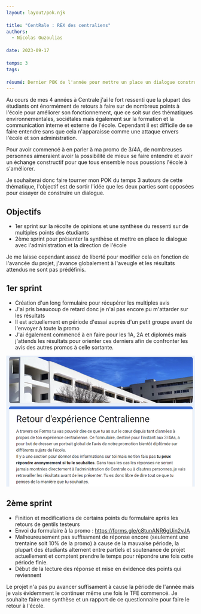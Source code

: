 ```yaml
---
layout: layout/pok.njk

title: "CentRale : REX des centraliens"
authors:
  - Nicolas Ouzoulias

date: 2023-09-17

temps: 3
tags:

résumé: Dernier POK de l'année pour mettre un place un dialogue constructif entre étudiant et administration de l'école Centrale Marseille.
---
```


Au cours de mes 4 années à Centrale j'ai le fort ressenti que la plupart des étudiants ont énormément de retours à faire sur de nombreux points à l'école pour améliorer son fonctionnement, que ce soit sur des thématiques environnementales, sociétales mais également sur la formation et la communication interne et externe de l'école. Cependant il est difficile de se faire entendre sans que cela n'apparaisse comme une attaque envers l'école et son administration.

Pour avoir commencé à en parler à ma promo de 3/4A, de nombreuses personnes aimeraient avoir la possibilité de mieux se faire entendre et avoir un échange constructif pour que tous ensemble nous poussions l'école à s'améliorer.

Je souhaiterai donc faire tourner mon POK du temps 3 autours de cette thématique, l'objectif est de sortir l'idée que les deux parties sont opposées pour essayer de construire un dialogue. 

## Objectifs
 - 1er sprint sur la récolte de opinions et une synthèse du ressenti sur de multiples points des étudiants
 - 2ème sprint pour présenter la synthèse et mettre en place le dialogue avec l'administration et la direction de l'école

 Je me laisse cependant assez de liberté pour modifier cela en fonction de l'avancée du projet, j'avance globalement à l'aveugle et les résultats attendus ne sont pas prédéfinis.


 ## 1er sprint 

 - Création d'un long formulaire pour récupérer les multiples avis
 - J'ai pris beaucoup de retard donc je n'ai pas encore pu m'attarder sur les résultats
 - Il est actuellement en période d'essai auprès d'un petit groupe avant de l'envoyer à toute la promo 
 - J'ai également commencé à en faire pour les 1A, 2A et diplomés mais j'attends les résultats pour orienter ces derniers afin de confronter les avis des autres promos à celle sortante. 

 ![forms1](https://raw.githubusercontent.com/do-it-ecm/promo-2023-2024/main/Ouzoulias-Nicolas/pok/temps-3/images/debutForms.png)

 ## 2ème sprint
 - Finition et modifications de certains points du formulaire après les retours de gentils testeurs
 - Envoi du formulaire à la promo : https://forms.gle/c8tunANR6gUin2vJA
 - Malheureusement pas suffisament de réponse encore (seulement une trentaine soit 10% de la promo) à cause de la mauvaise période, la plupart des étudiants alternent entre partiels et soutenance de projet actuellement et comptent prendre le temps pour répondre une fois cette période finie.
 - Début de la lecture des réponse et mise en évidence des points qui reviennent

 Le projet n'a pas pu avancer suffisament à cause la période de l'année mais je vais évidemment le continuer même une fois le TFE commencé. Je souhaite faire une synthèse et un rapport de ce questionnaire pour faire le retour à l'école. 